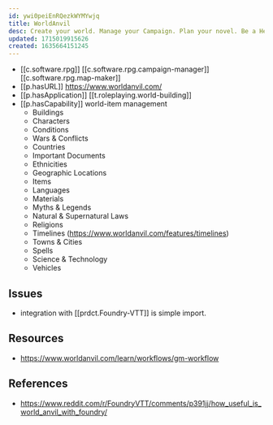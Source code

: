 ```yaml
---
id: ywi0peiEnRQezkWYMYwjq
title: WorldAnvil
desc: Create your world. Manage your Campaign. Plan your novel. Be a Hero.
updated: 1715019915626
created: 1635664151245
---
```


- [[c.software.rpg]] [[c.software.rpg.campaign-manager]] [[c.software.rpg.map-maker]] 
- [[p.hasURL]] https://www.worldanvil.com/
- [[p.hasApplication]] [[t.roleplaying.world-building]]
- [[p.hasCapability]] world-item management
  - Buildings
  - Characters
  - Conditions
  - Wars & Conflicts
  - Countries
  - Important Documents
  - Ethnicities
  - Geographic Locations
  - Items
  - Languages
  - Materials
  - Myths & Legends
  - Natural & Supernatural Laws
  - Religions
  - Timelines (https://www.worldanvil.com/features/timelines)
  - Towns & Cities
  - Spells
  - Science & Technology
  - Vehicles
  

## Issues

- integration with [[prdct.Foundry-VTT]] is simple import. 

## Resources

- https://www.worldanvil.com/learn/workflows/gm-workflow

## References

- https://www.reddit.com/r/FoundryVTT/comments/p391jj/how_useful_is_world_anvil_with_foundry/
